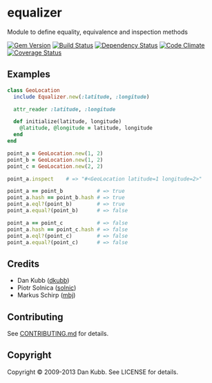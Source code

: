 equalizer
=========

Module to define equality, equivalence and inspection methods

[![Gem Version](https://badge.fury.io/rb/equalizer.png)][gem]
[![Build Status](https://secure.travis-ci.org/dkubb/equalizer.png?branch=master)][travis]
[![Dependency Status](https://gemnasium.com/dkubb/equalizer.png)][gemnasium]
[![Code Climate](https://codeclimate.com/github/dkubb/equalizer.png)][codeclimate]
[![Coverage Status](https://coveralls.io/repos/dkubb/equalizer/badge.png?branch=master)][coveralls]

[gem]: https://rubygems.org/gems/equalizer
[travis]: https://travis-ci.org/dkubb/equalizer
[gemnasium]: https://gemnasium.com/dkubb/equalizer
[codeclimate]: https://codeclimate.com/github/dkubb/equalizer
[coveralls]: https://coveralls.io/r/dkubb/equalizer

Examples
--------

``` ruby
class GeoLocation
  include Equalizer.new(:latitude, :longitude)

  attr_reader :latitude, :longitude

  def initialize(latitude, longitude)
    @latitude, @longitude = latitude, longitude
  end
end

point_a = GeoLocation.new(1, 2)
point_b = GeoLocation.new(1, 2)
point_c = GeoLocation.new(2, 2)

point_a.inspect    # => "#<GeoLocation latitude=1 longitude=2>"

point_a == point_b           # => true
point_a.hash == point_b.hash # => true
point_a.eql?(point_b)        # => true
point_a.equal?(point_b)      # => false

point_a == point_c           # => false
point_a.hash == point_c.hash # => false
point_a.eql?(point_c)        # => false
point_a.equal?(point_c)      # => false
```

Credits
-------

* Dan Kubb ([dkubb](https://github.com/dkubb))
* Piotr Solnica ([solnic](https://github.com/solnic))
* Markus Schirp ([mbj](https://github.com/mbj))

Contributing
-------------

See [CONTRIBUTING.md](CONTRIBUTING.md) for details.

Copyright
---------

Copyright &copy; 2009-2013 Dan Kubb. See LICENSE for details.
